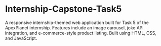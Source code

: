# Internship-Capstone-Task5
A responsive internship-themed web application built for Task 5 of the ApexPlanet internship. Features include an image carousel, joke API integration, and e-commerce-style product listing. Built using HTML, CSS, and JavaScript.
